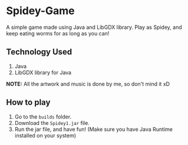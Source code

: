 # Spidey-Game
A simple game made using Java and LibGDX library. Play as Spidey, and keep eating worms for as long as you can!


## Technology Used
1. Java
2. LibGDX library for Java

**NOTE:** All the artwork and music is done by me, so don't mind it xD

## How to play
1. Go to the `builds` folder.
2. Download the `Spidey1.jar` file.
3. Run the jar file, and have fun! (Make sure you have Java Runtime installed on your system)

